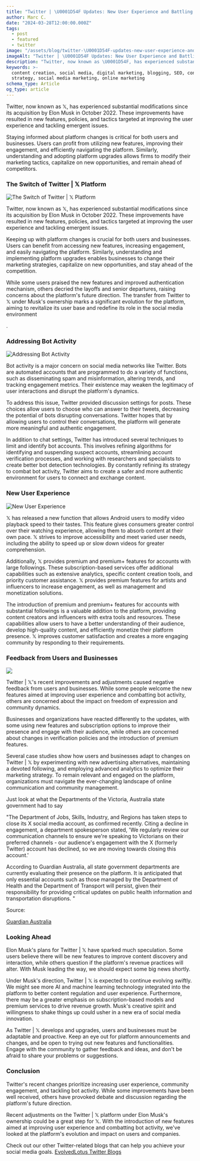 ```yaml
---
title: "Twitter | \U0001D54F Updates: New User Experience and Battling Bots "
author: Marc C.
date: "2024-03-28T12:00:00.000Z"
tags:
  - post
  - featured
  - twitter
image: "/assets/blog/twitter-\U0001D54F-updates-new-user-experience-and-battling-bots-.png"
imageAlt: "Twitter | \U0001D54F Updates: New User Experience and Battling Bots"
description: "Twitter, now known as \U0001D54F, has experienced substantial modifications since its acquisition by Elon Musk in October 2022"
keywords: >-
  content creation, social media, digital marketing, blogging, SEO, content
  strategy, social media marketing, online marketing
schema_type: Article
og_type: article
---
```

Twitter, now known as 𝕏, has experienced substantial modifications since its acquisition by Elon Musk in October 2022. These improvements have resulted in new features, policies, and tactics targeted at improving the user experience and tackling emergent issues. 



Staying informed about platform changes is critical for both users and businesses. Users can profit from utilizing new features, improving their engagement, and efficiently navigating the platform. Similarly, understanding and adopting platform upgrades allows firms to modify their marketing tactics, capitalize on new opportunities, and remain ahead of competitors.







### The Switch of Twitter | 𝕏 Platform

![The Switch of Twitter | 𝕏 Platform](/assets/blog/twitter-to-𝕏.png)

Twitter, now known as 𝕏, has experienced substantial modifications since its acquisition by Elon Musk in October 2022. These improvements have resulted in new features, policies, and tactics targeted at improving the user experience and tackling emergent issues.



Keeping up with platform changes is crucial for both users and businesses. Users can benefit from accessing new features, increasing engagement, and easily navigating the platform. Similarly, understanding and implementing platform upgrades enables businesses to change their marketing strategies, capitalize on new opportunities, and stay ahead of the competition.



While some users praised the new features and improved authentication mechanism, others decried the layoffs and senior departures, raising concerns about the platform's future direction. The transfer from Twitter to 𝕏 under Musk's ownership marks a significant evolution for the platform, aiming to revitalize its user base and redefine its role in the social media environment



.



### Addressing Bot Activity

![Addressing Bot Activity](/assets/blog/addressing-the-issue.png)

Bot activity is a major concern on social media networks like Twitter. Bots are automated accounts that are programmed to do a variety of functions, such as disseminating spam and misinformation, altering trends, and tracking engagement metrics. Their existence may weaken the legitimacy of user interactions and disrupt the platform's dynamics.



To address this issue, Twitter provided discussion settings for posts. These choices allow users to choose who can answer to their tweets, decreasing the potential of bots disrupting conversations. Twitter hopes that by allowing users to control their conversations, the platform will generate more meaningful and authentic engagement.



In addition to chat settings, Twitter has introduced several techniques to limit and identify bot accounts. This involves refining algorithms for identifying and suspending suspect accounts, streamlining account verification processes, and working with researchers and specialists to create better bot detection technologies. By constantly refining its strategy to combat bot activity, Twitter aims to create a safer and more authentic environment for users to connect and exchange content.









### New User Experience

![New User Experience](/assets/blog/new-user-experience.png)

𝕏 has released a new function that allows Android users to modify video playback speed to their tastes. This feature gives consumers greater control over their watching experience, allowing them to absorb content at their own pace. 𝕏 strives to improve accessibility and meet varied user needs, including the ability to speed up or slow down videos for greater comprehension.

Additionally, 𝕏 provides premium and premium+ features for accounts with large followings. These subscription-based services offer additional capabilities such as extensive analytics, specific content creation tools, and priority customer assistance. 𝕏 provides premium features for artists and influencers to increase engagement, as well as management and monetization solutions.

The introduction of premium and premium+ features for accounts with substantial followings is a valuable addition to the platform, providing content creators and influencers with extra tools and resources. These capabilities allow users to have a better understanding of their audience, develop high-quality content, and efficiently monetize their platform presence. 𝕏 improves customer satisfaction and creates a more engaging community by responding to their requirements.





### Feedback from Users and Businesses

![](/assets/blog/how-users-and-businesses-feel.png)

Twitter | 𝕏's recent improvements and adjustments caused negative feedback from users and businesses. While some people welcome the new features aimed at improving user experience and combatting bot activity, others are concerned about the impact on freedom of expression and community dynamics.



Businesses and organizations have reacted differently to the updates, with some using new features and subscription options to improve their presence and engage with their audience, while others are concerned about changes in verification policies and the introduction of premium features.



Several case studies show how users and businesses adapt to changes on Twitter | 𝕏 by experimenting with new advertising alternatives, maintaining a devoted following, and employing advanced analytics to optimize their marketing strategy. To remain relevant and engaged on the platform, organizations must navigate the ever-changing landscape of online communication and community management.

Just look at what the Departments of the Victoria, Australia state government had to say

"The Department of Jobs, Skills, Industry, and Regions has taken steps to close its X social media account, as confirmed recently. Citing a decline in engagement, a department spokesperson stated, 'We regularly review our communication channels to ensure we're speaking to Victorians on their preferred channels - our audience's engagement with the X (formerly Twitter) account has declined, so we are moving towards closing this account.'

According to Guardian Australia, all state government departments are currently evaluating their presence on the platform. It is anticipated that only essential accounts such as those managed by the Department of Health and the Department of Transport will persist, given their responsibility for providing critical updates on public health information and transportation disruptions. " 

Source:

[Guardian Australia](https://www.theguardian.com/technology/2024/mar/28/victorian-government-department-quits-elon-musks-x-twitter-department-families-fairness-housing)





### Looking Ahead

Elon Musk's plans for Twitter | 𝕏 have sparked much speculation. Some users believe there will be new features to improve content discovery and interaction, while others question if the platform's revenue practices will alter. With Musk leading the way, we should expect some big news shortly.



Under Musk's direction, Twitter | 𝕏 is expected to continue evolving swiftly. We might see more AI and machine learning technology integrated into the platform to better content regulation and user experience. Furthermore, there may be a greater emphasis on subscription-based models and premium services to drive revenue growth. Musk's creative spirit and willingness to shake things up could usher in a new era of social media innovation.



As Twitter | 𝕏 develops and upgrades, users and businesses must be adaptable and proactive. Keep an eye out for platform announcements and changes, and be open to trying out new features and functionalities. Engage with the community to gather feedback and ideas, and don't be afraid to share your problems or suggestions.





### Conclusion

Twitter's recent changes prioritize increasing user experience, community engagement, and tackling bot activity. While some improvements have been well received, others have provoked debate and discussion regarding the platform's future direction.



 Recent adjustments on the Twitter | 𝕏 platform under Elon Musk's ownership could be a great step for 𝕏. With the introduction of new features aimed at improving user experience and combatting bot activity, we've looked at the platform's evolution and impact on users and companies.



Check out our other Twitter-related blogs that can help you achieve your social media goals. [EvolvedLotus Twitter Blogs](https://blog.evolvedlotus.com/x-twitter/)

[](https://blog.evolvedlotus.com/x-twitter/)
